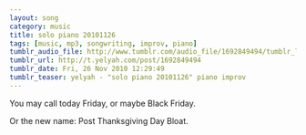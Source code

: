 ```yaml
---
layout: song
category: music
title: solo piano 20101126
tags: [music, mp3, songwriting, improv, piano]
tumblr_audio_file: http://www.tumblr.com/audio_file/1692849494/tumblr_lci8ppmWu61qzo4ep
tumblr_url: http://t.yelyah.com/post/1692849494
tumblr_date: Fri, 26 Nov 2010 12:29:49
tumblr_teaser: yelyah - "solo piano 20101126" piano improv
---
```

You may call today Friday, or maybe Black Friday.

Or the new name: Post Thanksgiving Day Bloat.
